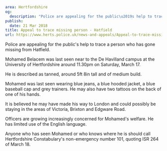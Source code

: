 ```yaml
area: Hertfordshire
og:
  description: "Police are appealing for the public\u2019s help to trace a person who has gone missing from Hatfield."
publish:
  date: 21 Mar 2018
title: Appeal to trace missing person - Hatfield
url: https://www.herts.police.uk/news-and-appeals/Appeal-to-trace-missing-person-Hatfield
```

Police are appealing for the public's help to trace a person who has gone missing from Hatfield.

Mohamed Belacem was last seen near to the De Havilland campus at the University of Hertfordshire around 11.30pm on Saturday, March 17.

He is described as tanned, around 5ft 8in tall and of medium build.

Mohamed was last seen wearing blue jeans, a blue hooded jacket, a blue baseball cap and grey trainers. He may also have two tattoos on the back of one of his hands.

It is believed he may have made his way to London and could possibly be staying in the areas of Victoria, Brixton and Edgware Road.

Officers are growing increasingly concerned for Mohamed's welfare. He has limited use of the English language.

Anyone who has seen Mohamed or who knows where he is should call Hertfordshire Constabulary's non-emergency number 101, quoting ISR 264 of March 18.
